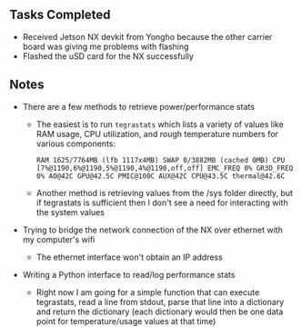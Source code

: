 ## Tasks Completed

- Received Jetson NX devkit from Yongho because the other carrier board was giving me problems with flashing
- Flashed the uSD card for the NX successfully

## Notes

- There are a few methods to retrieve power/performance stats

  - The easiest is to run `tegrastats` which lists a variety of values like RAM usage, CPU utilization, and rough temperature numbers for various components:

    ```
    RAM 1625/7764MB (lfb 1117x4MB) SWAP 0/3882MB (cached 0MB) CPU [7%@1190,6%@1190,5%@1190,4%@1190,off,off] EMC_FREQ 0% GR3D_FREQ 0% AO@42C GPU@42.5C PMIC@100C AUX@42C CPU@43.5C thermal@42.6C
    ```

  - Another method is retrieving values from the /sys folder directly, but if tegrastats is sufficient then I don't see a need for interacting with the system values

- Trying to bridge the network connection of the NX over ethernet with my computer's wifi

  - The ethernet interface won't obtain an IP address

- Writing a Python interface to read/log performance stats

  - Right now I am going for a simple function that can execute tegrastats, read a line from stdout, parse that line into a dictionary and return the dictionary (each dictionary would then be one data point for temperature/usage values at that time)